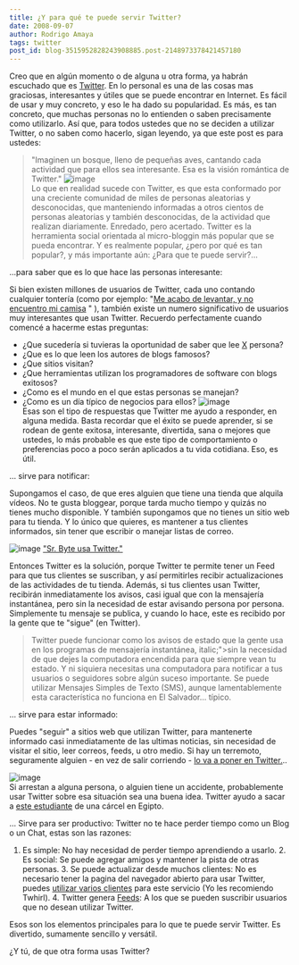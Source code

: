 ```yaml
---
title: ¿Y para qué te puede servir Twitter?
date: 2008-09-07
author: Rodrigo Amaya
tags: twitter
post_id: blog-3515952828243908885.post-2148973378421457180
---
```


Creo que en algún momento o de alguna u otra forma, ya habrán escuchado que es [Twitter](https://twitter.com). En lo personal es una de las cosas mas graciosas, interesantes y útiles que se puede encontrar en Internet. Es fácil de usar y muy concreto, y eso le ha dado su popularidad. Es más, es tan concreto, que muchas personas no lo entienden o saben precisamente como utilizarlo. Así que, para todos ustedes que no se deciden a utilizar Twitter, o no saben como hacerlo, sigan leyendo, ya que este post es para ustedes:

> "Imaginen un bosque, lleno de pequeñas aves, cantando cada actividad
> que para ellos sea interesante. Esa es la visión
> romántica de Twitter."
![image](https://4.bp.blogspot.com/_ayvorITawE4/SMSuDu0f_xI/AAAAAAAABO4/AppsskeN9Co/s320/tour_2.gif)    
Lo que en realidad sucede con Twitter, es que esta conformado por una creciente comunidad de miles de personas aleatorias y desconocidas, que manteniendo informadas a otros cientos de personas aleatorias y también desconocidas, de la actividad que realizan diariamente. Enredado, pero acertado. Twitter es la herramienta social orientada al micro-bloggin más popular que se pueda encontrar. Y es realmente popular, ¿pero por qué es tan popular?, y más importante aún: ¿Para que te puede servir?...

...para saber que es lo que hace las personas interesante:

Si bien existen millones de usuarios de Twitter, cada uno contando cualquier tontería (como por ejemplo: "[Me acabo de levantar, y no encuentro mi camisa](https://search.twitter.com/search?q=no+tengo+camisa)
" ), también existe un numero significativo de usuarios muy interesantes que usan Twitter. Recuerdo perfectamente cuando comencé a hacerme estas preguntas:

- ¿Que sucedería si tuvieras la oportunidad de saber que lee [X](https://twitter.com/darthvader) persona?
- ¿Que es lo que leen los autores de blogs famosos?
- ¿Que sitios visitan?
- ¿Que herramientas utilizan los programadores de software con blogs exitosos?
- ¿Como es el mundo en el que estas personas se manejan?
- ¿Como es un día típico de negocios para ellos?
![image](https://1.bp.blogspot.com/_ayvorITawE4/SMSuDQQtTbI/AAAAAAAABOw/ETEhHEZOzy4/s320/tour_1.gif)    
Esas son el tipo de respuestas que Twitter me ayudo a responder, en alguna medida. Basta recordar que el éxito se puede aprender, si se rodean de gente exitosa, interesante, divertida, sana o mejores que ustedes, lo más probable es que este tipo de comportamiento o preferencias poco a poco serán aplicados a tu vida cotidiana. Eso, es útil.

... sirve para notificar:

Supongamos el caso, de que eres alguien que tiene una tienda que alquila vídeos. No te gusta bloggear, porque tarda mucho tiempo y quizás no tienes mucho disponible. Y también supongamos que no tienes un sitio web para tu tienda. Y lo único que quieres, es mantener a tus clientes informados, sin tener que escribir o manejar listas de correo.

![image](https://4.bp.blogspot.com/_ayvorITawE4/SMSv4a_kpjI/AAAAAAAABPA/yEX0dHbRGSo/s320/twittersrbyte.png)    ["Sr. Byte usa Twitter."](https://twitter.com/srbyte)

Entonces Twitter es la solución, porque Twitter te permite tener un Feed para que tus clientes se suscriban, y así permitirles recibir actualizaciones de las actividades de tu tienda. Además, si tus clientes usan Twitter, recibirán inmediatamente los avisos, casi igual que con la mensajería instantánea, pero sin la necesidad de estar avisando persona por persona. Simplemente tu mensaje se publica, y cuando lo hace, este es recibido por la gente que te "sigue" (en Twitter).

> Twitter puede funcionar como los avisos de estado que
> la gente usa en los programas de mensajería instantánea, italic;">sin la necesidad de que dejes la computadora encendida para que siempre vean tu
> estado.
Y ni siquiera necesitas una computadora para notificar a tus usuarios o seguidores sobre algún suceso importante. Se puede utilizar Mensajes Simples de Texto (SMS), aunque lamentablemente esta característica no funciona en El Salvador... típico.

... sirve para estar informado:

Puedes "seguir" a sitios web que utilizan Twitter, para mantenerte informado casi inmediatamente de las ultimas noticias, sin necesidad de visitar el sitio, leer correos, feeds, u otro medio. Si hay un terremoto, seguramente alguien - en vez de salir corriendo - [lo va a poner en Twitter.](https://twitter.com/Truncale/statuses/911526938)..

![image](https://2.bp.blogspot.com/_ayvorITawE4/SMSuDIu_GMI/AAAAAAAABOo/HUuu774EYsY/s320/twitt.png)    
Si arrestan a alguna persona, o alguien tiene un accidente, probablemente usar Twitter sobre esa situación sea una buena idea. Twitter ayudo a sacar a [este estudiante](https://www.cnn.com/2008/TECH/04/25/twitter.buck/) de una cárcel en Egipto.

... Sirve para ser productivo: Twitter no te hace perder tiempo como un Blog o un Chat, estas son las razones:

1. Es simple: No hay necesidad de perder tiempo aprendiendo a usarlo. 2. Es social: Se puede agregar amigos y mantener la pista de otras personas. 3. Se puede actualizar desde muchos clientes: No es necesario tener la pagina del navegador abierto para usar Twitter, puedes [utilizar varios clientes](https://www.srbyte.com/2008/07/clientes-de-twitter-para-todos-los.html) para este servicio (Yo les recomiendo Twhirl). 4. Twitter genera [Feeds](https://www.srbyte.com/2008/03/que-es-el-rss-feed-rssatomxmlsyndicatio.html): A los que se pueden suscribir usuarios que no desean utilizar Twitter.

Esos son los elementos principales para lo que te puede servir Twitter. Es divertido, sumamente sencillo y versátil.

¿Y tú, de que otra forma usas Twitter?